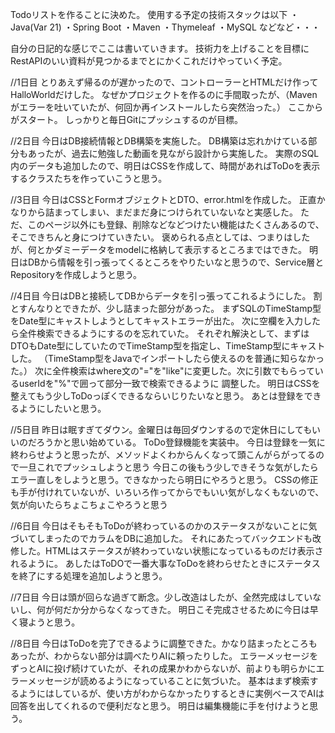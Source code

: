 Todoリストを作ることに決めた。
使用する予定の技術スタックは以下
・Java(Var 21)
・Spring Boot
・Maven
・Thymeleaf
・MySQL
などなど・・・

自分の日記的な感じでここは書いていきます。
技術力を上げることを目標にRestAPIのいい資料が見つかるまでとにかくこれだけやっていく予定。

//1日目
とりあえず帰るのが遅かったので、コントローラーとHTMLだけ作ってHalloWorldだけした。
なぜかプロジェクトを作るのに手間取ったが、（Mavenがエラーを吐いていたが、何回か再インストールしたら突然治った。）
ここからがスタート。
しっかりと毎日Gitにプッシュするのが目標。

//2日目
今日はDB接続情報とDB構築を実施した。
DB構築は忘れかけている部分もあったが、過去に勉強した動画を見ながら設計から実施した。
実際のSQL内のデータも追加したので、明日はCSSを作成して、時間があればToDoを表示するクラスたちを作っていこうと思う。

//3日目
今日はCSSとFormオブジェクトとDTO、error.htmlを作成した。
正直かなりから詰まってしまい、まだまだ身につけられていないなと実感した。
ただ、このページ以外にも登録、削除などなどつけたい機能はたくさんあるので、そこできちんと身につけていきたい。
褒められる点としては、つまりはしたが、何とかダミーデータをmodelに格納して表示するところまではできた。
明日はDBから情報を引っ張ってくるところをやりたいなと思うので、Service層とRepositoryを作成しようと思う。

//4日目
今日はDBと接続してDBからデータを引っ張ってこれるようにした。
割とすんなりとできたが、少し詰まった部分があった。
まずSQLのTimeStamp型をDate型にキャストしようとしてキャストエラーが出た。
次に空欄を入力したら全件検索できるようにするのを忘れていた。
それぞれ解決として、まずはDTOもDate型にしていたのでTimeStamp型を指定し、TimeStamp型にキャストした。
（TimeStamp型をJavaでインポートしたら使えるのを普通に知らなかった。）
次に全件検索はwhere文の"="を"like"に変更した。次に引数でもらっているuserIdを"%"で囲って部分一致で検索できるように
調整した。
明日はCSSを整えてもう少しToDoっぽくできるならいじりたいなと思う。
あとは登録をできるようにしたいと思う。

//5日目
昨日は眠すぎてダウン。金曜日は毎回ダウンするので定休日にしてもいいのだろうかと思い始めている。
ToDo登録機能を実装中。
今日は登録を一気に終わらせようと思ったが、メソッドよくわからんくなって頭こんがらがってるので一旦これでプッシュしようと思う
今日この後もう少しできそうな気がしたらエラー直しをしようと思う。できなかったら明日にやろうと思う。
CSSの修正も手が付けれていないが、いろいろ作ってからでもいい気がしなくもないので、気が向いたらちょこちょこやろうと思う

//6日目
今日はそもそもToDoが終わっているのかのステータスがないことに気づいてしまったのでカラムをDBに追加した。
それにあたってバックエンドも改修した。HTMLはステータスが終わっていない状態になっているものだけ表示されるように。
あしたはToDOで一番大事なToDoを終わらせたときにステータスを終了にする処理を追加しようと思う。

//7日目
今日は頭が回らな過ぎて断念。少し改造はしたが、全然完成はしていないし、何が何だか分からなくなってきた。
明日こそ完成させるために今日は早く寝ようと思う。

//8日目
今日はToDoを完了できるように調整できた。かなり詰まったところもあったが、わからない部分は調べたりAIに頼ったりした。
エラーメッセージをずっとAIに投げ続けていたが、それの成果かわからないが、前よりも明らかにエラーメッセージが読めるようになっていることに気づいた。
基本はまず検索するようにはしているが、使い方がわからなかったりするときに実例ベースでAIは回答を出してくれるので便利だなと思う。
明日は編集機能に手を付けようと思う。

